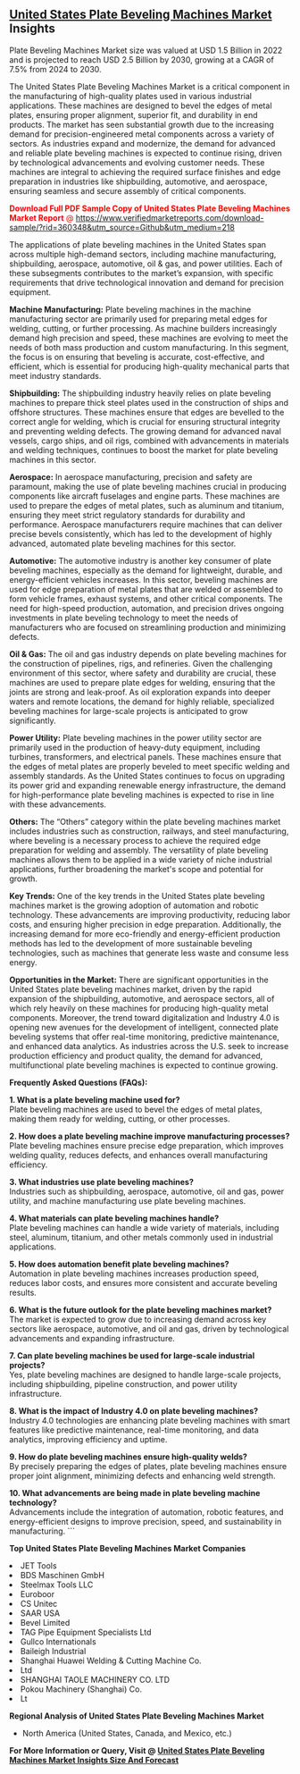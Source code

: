 <h2><a href="https://www.verifiedmarketreports.com/download-sample/?rid=360348&amp;utm_source=Github&amp;utm_medium=218" target="_blank">United States Plate Beveling Machines Market</a> Insights</h2><p>Plate Beveling Machines Market size was valued at USD 1.5 Billion in 2022 and is projected to reach USD 2.5 Billion by 2030, growing at a CAGR of 7.5% from 2024 to 2030.</p><p> <p>The United States Plate Beveling Machines Market is a critical component in the manufacturing of high-quality plates used in various industrial applications. These machines are designed to bevel the edges of metal plates, ensuring proper alignment, superior fit, and durability in end products. The market has seen substantial growth due to the increasing demand for precision-engineered metal components across a variety of sectors. As industries expand and modernize, the demand for advanced and reliable plate beveling machines is expected to continue rising, driven by technological advancements and evolving customer needs. These machines are integral to achieving the required surface finishes and edge preparation in industries like shipbuilding, automotive, and aerospace, ensuring seamless and secure assembly of critical components. <p><span class=""><span style="color: #ff0000;"><strong>Download Full PDF Sample Copy of United States Plate Beveling Machines Market Report</strong> @ </span><a href="https://www.verifiedmarketreports.com/download-sample/?rid=360348&amp;utm_source=Github&amp;utm_medium=218" target="_blank">https://www.verifiedmarketreports.com/download-sample/?rid=360348&amp;utm_source=Github&amp;utm_medium=218</a></span></p> The applications of plate beveling machines in the United States span across multiple high-demand sectors, including machine manufacturing, shipbuilding, aerospace, automotive, oil & gas, and power utilities. Each of these subsegments contributes to the market’s expansion, with specific requirements that drive technological innovation and demand for precision equipment. <p><strong>Machine Manufacturing:</strong> Plate beveling machines in the machine manufacturing sector are primarily used for preparing metal edges for welding, cutting, or further processing. As machine builders increasingly demand high precision and speed, these machines are evolving to meet the needs of both mass production and custom manufacturing. In this segment, the focus is on ensuring that beveling is accurate, cost-effective, and efficient, which is essential for producing high-quality mechanical parts that meet industry standards. <p><strong>Shipbuilding:</strong> The shipbuilding industry heavily relies on plate beveling machines to prepare thick steel plates used in the construction of ships and offshore structures. These machines ensure that edges are bevelled to the correct angle for welding, which is crucial for ensuring structural integrity and preventing welding defects. The growing demand for advanced naval vessels, cargo ships, and oil rigs, combined with advancements in materials and welding techniques, continues to boost the market for plate beveling machines in this sector. <p><strong>Aerospace:</strong> In aerospace manufacturing, precision and safety are paramount, making the use of plate beveling machines crucial in producing components like aircraft fuselages and engine parts. These machines are used to prepare the edges of metal plates, such as aluminum and titanium, ensuring they meet strict regulatory standards for durability and performance. Aerospace manufacturers require machines that can deliver precise bevels consistently, which has led to the development of highly advanced, automated plate beveling machines for this sector. <p><strong>Automotive:</strong> The automotive industry is another key consumer of plate beveling machines, especially as the demand for lightweight, durable, and energy-efficient vehicles increases. In this sector, beveling machines are used for edge preparation of metal plates that are welded or assembled to form vehicle frames, exhaust systems, and other critical components. The need for high-speed production, automation, and precision drives ongoing investments in plate beveling technology to meet the needs of manufacturers who are focused on streamlining production and minimizing defects. <p><strong>Oil & Gas:</strong> The oil and gas industry depends on plate beveling machines for the construction of pipelines, rigs, and refineries. Given the challenging environment of this sector, where safety and durability are crucial, these machines are used to prepare plate edges for welding, ensuring that the joints are strong and leak-proof. As oil exploration expands into deeper waters and remote locations, the demand for highly reliable, specialized beveling machines for large-scale projects is anticipated to grow significantly. <p><strong>Power Utility:</strong> Plate beveling machines in the power utility sector are primarily used in the production of heavy-duty equipment, including turbines, transformers, and electrical panels. These machines ensure that the edges of metal plates are properly beveled to meet specific welding and assembly standards. As the United States continues to focus on upgrading its power grid and expanding renewable energy infrastructure, the demand for high-performance plate beveling machines is expected to rise in line with these advancements. <p><strong>Others:</strong> The “Others” category within the plate beveling machines market includes industries such as construction, railways, and steel manufacturing, where beveling is a necessary process to achieve the required edge preparation for welding and assembly. The versatility of plate beveling machines allows them to be applied in a wide variety of niche industrial applications, further broadening the market's scope and potential for growth. <p><strong>Key Trends:</strong> One of the key trends in the United States plate beveling machines market is the growing adoption of automation and robotic technology. These advancements are improving productivity, reducing labor costs, and ensuring higher precision in edge preparation. Additionally, the increasing demand for more eco-friendly and energy-efficient production methods has led to the development of more sustainable beveling technologies, such as machines that generate less waste and consume less energy. <p><strong>Opportunities in the Market:</strong> There are significant opportunities in the United States plate beveling machines market, driven by the rapid expansion of the shipbuilding, automotive, and aerospace sectors, all of which rely heavily on these machines for producing high-quality metal components. Moreover, the trend toward digitalization and Industry 4.0 is opening new avenues for the development of intelligent, connected plate beveling systems that offer real-time monitoring, predictive maintenance, and enhanced data analytics. As industries across the U.S. seek to increase production efficiency and product quality, the demand for advanced, multifunctional plate beveling machines is expected to continue growing. <p><strong>Frequently Asked Questions (FAQs):</strong> <p><strong>1. What is a plate beveling machine used for?</strong><br> Plate beveling machines are used to bevel the edges of metal plates, making them ready for welding, cutting, or other processes. <p><strong>2. How does a plate beveling machine improve manufacturing processes?</strong><br> Plate beveling machines ensure precise edge preparation, which improves welding quality, reduces defects, and enhances overall manufacturing efficiency. <p><strong>3. What industries use plate beveling machines?</strong><br> Industries such as shipbuilding, aerospace, automotive, oil and gas, power utility, and machine manufacturing use plate beveling machines. <p><strong>4. What materials can plate beveling machines handle?</strong><br> Plate beveling machines can handle a wide variety of materials, including steel, aluminum, titanium, and other metals commonly used in industrial applications. <p><strong>5. How does automation benefit plate beveling machines?</strong><br> Automation in plate beveling machines increases production speed, reduces labor costs, and ensures more consistent and accurate beveling results. <p><strong>6. What is the future outlook for the plate beveling machines market?</strong><br> The market is expected to grow due to increasing demand across key sectors like aerospace, automotive, and oil and gas, driven by technological advancements and expanding infrastructure. <p><strong>7. Can plate beveling machines be used for large-scale industrial projects?</strong><br> Yes, plate beveling machines are designed to handle large-scale projects, including shipbuilding, pipeline construction, and power utility infrastructure. <p><strong>8. What is the impact of Industry 4.0 on plate beveling machines?</strong><br> Industry 4.0 technologies are enhancing plate beveling machines with smart features like predictive maintenance, real-time monitoring, and data analytics, improving efficiency and uptime. <p><strong>9. How do plate beveling machines ensure high-quality welds?</strong><br> By precisely preparing the edges of plates, plate beveling machines ensure proper joint alignment, minimizing defects and enhancing weld strength. <p><strong>10. What advancements are being made in plate beveling machine technology?</strong><br> Advancements include the integration of automation, robotic features, and energy-efficient designs to improve precision, speed, and sustainability in manufacturing. ```</p><p><strong>Top United States Plate Beveling Machines Market Companies</strong></p><div data-test-id=""><p><li>JET Tools</li><li> BDS Maschinen GmbH</li><li> Steelmax Tools LLC</li><li> Euroboor</li><li> CS Unitec</li><li> SAAR USA</li><li> Bevel Limited</li><li> TAG Pipe Equipment Specialists Ltd</li><li> Gullco Internationals</li><li> Baileigh Industrial</li><li> Shanghai Huawei Welding & Cutting Machine Co.</li><li> Ltd</li><li> SHANGHAI TAOLE MACHINERY CO. LTD</li><li> Pokou Machinery (Shanghai) Co.</li><li> Lt</li></p><div><strong>Regional Analysis of&nbsp;United States Plate Beveling Machines Market</strong></div><ul><li dir="ltr"><p dir="ltr">North America&nbsp;(United States, Canada, and Mexico, etc.)</p></li></ul><p><strong>For More Information or Query, Visit @&nbsp;</strong><strong><a href="https://www.verifiedmarketreports.com/product/plate-beveling-machines-market/?utm_source=Github&amp;utm_medium=218" target="_blank">United States Plate Beveling Machines Market Insights Size And Forecast</a></strong></p></div>
